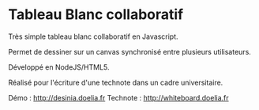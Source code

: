 Tableau Blanc collaboratif
====================

Très simple tableau blanc collaboratif en Javascript.

Permet de dessiner sur un canvas synchronisé entre plusieurs utilisateurs.

Développé en NodeJS/HTML5.

Réalisé pour l'écriture d'une technote dans un cadre universitaire.


Démo : http://desinia.doelia.fr
Technote : http://whiteboard.doelia.fr


